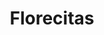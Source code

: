 ---
title: Florecitas
date: 
draft: false

# descripcion
description : Aro de plata pasante

materials: Plata 925

color: Plateado

dimensions: 1cm x 1,7cm

code: 01-20-0445

type: "Aros"

categories: []

# Images
# first image will be shown in the product page
images:
  # - image: "images/path_to_image"
  # La ubicacion de las imagenes es imagenes/Aros/Aros.Solo Plata/01-20-0445-florecitas
  - image: "./images/aros/solo_plata/01-20-0445-florecitas_a.JPG"
  - image: "./images/aros/solo_plata/01-20-0445-florecitas_b.JPG"
---